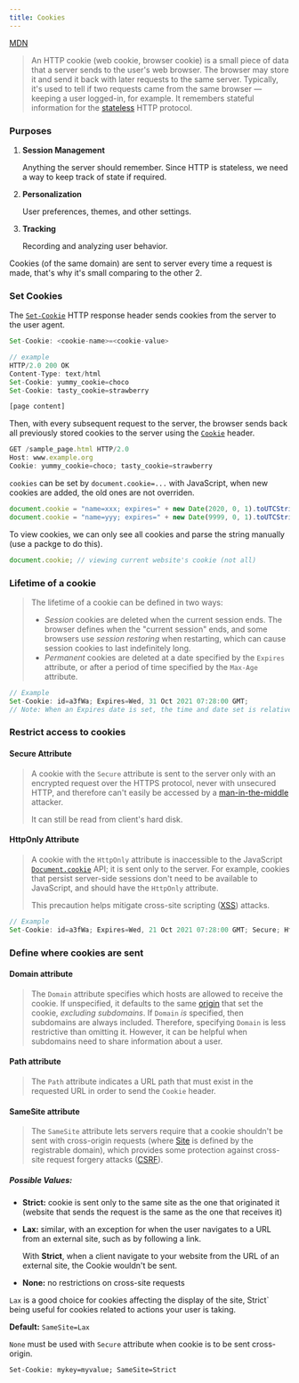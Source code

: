 ```yaml
---
title: Cookies
---
```


[MDN](https://developer.mozilla.org/en-US/docs/Web/HTTP/Cookies)

> An HTTP cookie (web cookie, browser cookie) is a small piece of data that a server sends to the user's web browser. The browser may store it and send it back with later requests to the same server. Typically, it's used to tell if two requests came from the same browser — keeping a user logged-in, for example. It remembers stateful information for the [stateless](https://developer.mozilla.org/en-US/docs/Web/HTTP/Overview#HTTP_is_stateless_but_not_sessionless) HTTP protocol.

### Purposes

1. **Session Management**

   Anything the server should remember. Since HTTP is stateless, we need a way to keep track of state if required.

2. **Personalization**

   User preferences, themes, and other settings.

3. **Tracking**

   Recording and analyzing user behavior.

Cookies (of the same domain) are sent to server every time a request is made, that's why it's small comparing to the other 2.

### Set Cookies

The [`Set-Cookie`](https://developer.mozilla.org/en-US/docs/Web/HTTP/Headers/Set-Cookie) HTTP response header sends cookies from the server to the user agent.

```js
Set-Cookie: <cookie-name>=<cookie-value>

// example
HTTP/2.0 200 OK
Content-Type: text/html
Set-Cookie: yummy_cookie=choco
Set-Cookie: tasty_cookie=strawberry

[page content]
```

Then, with every subsequent request to the server, the browser sends back all previously stored cookies to the server using the [`Cookie`](https://developer.mozilla.org/en-US/docs/Web/HTTP/Headers/Cookie) header.

```js
GET /sample_page.html HTTP/2.0
Host: www.example.org
Cookie: yummy_cookie=choco; tasty_cookie=strawberry
```

`cookies` can be set by `document.cookie=...` with JavaScript, when new cookies are added, the old ones are not overriden.

```javascript
document.cookie = "name=xxx; expires=" + new Date(2020, 0, 1).toUTCString(); // expires on 2020/1/1
document.cookie = "name=yyy; expires=" + new Date(9999, 0, 1).toUTCString(); // never expires with a large date
```

To view cookies, we can only see all cookies and parse the string manually (use a packge to do this).

```javascript
document.cookie; // viewing current website's cookie (not all)
```

### Lifetime of a cookie

> The lifetime of a cookie can be defined in two ways:
>
> - _Session_ cookies are deleted when the current session ends. The browser defines when the "current session" ends, and some browsers use _session restoring_ when restarting, which can cause session cookies to last indefinitely long.
> - _Permanent_ cookies are deleted at a date specified by the `Expires` attribute, or after a period of time specified by the `Max-Age` attribute.

```js
// Example
Set-Cookie: id=a3fWa; Expires=Wed, 31 Oct 2021 07:28:00 GMT;
// Note: When an Expires date is set, the time and date set is relative to the client the cookie is being set on, not the server.
```

### Restrict access to cookies

#### Secure Attribute

> A cookie with the `Secure` attribute is sent to the server only with an encrypted request over the HTTPS protocol, never with unsecured HTTP, and therefore can't easily be accessed by a [man-in-the-middle](https://developer.mozilla.org/en-US/docs/Glossary/MitM) attacker.
>
> It can still be read from client's hard disk.

#### HttpOnly Attribute

> A cookie with the `HttpOnly` attribute is inaccessible to the JavaScript [`Document.cookie`](https://developer.mozilla.org/en-US/docs/Web/API/Document/cookie) API; it is sent only to the server. For example, cookies that persist server-side sessions don't need to be available to JavaScript, and should have the `HttpOnly` attribute.
>
> This precaution helps mitigate cross-site scripting ([XSS](<https://developer.mozilla.org/en-US/docs/Web/Security/Types_of_attacks#Cross-site_scripting_(XSS)>)) attacks.

```js
// Example
Set-Cookie: id=a3fWa; Expires=Wed, 21 Oct 2021 07:28:00 GMT; Secure; HttpOnly
```

### Define where cookies are sent

#### Domain attribute

> The `Domain` attribute specifies which hosts are allowed to receive the cookie. If unspecified, it defaults to the same [origin](https://developer.mozilla.org/en-US/docs/Glossary/origin) that set the cookie, _excluding subdomains_. If `Domain` _is_ specified, then subdomains are always included. Therefore, specifying `Domain` is less restrictive than omitting it. However, it can be helpful when subdomains need to share information about a user.

#### Path attribute

> The `Path` attribute indicates a URL path that must exist in the requested URL in order to send the `Cookie` header.

#### SameSite attribute

> The `SameSite` attribute lets servers require that a cookie shouldn't be sent with cross-origin requests (where [Site](https://developer.mozilla.org/en-US/docs/Glossary/Site) is defined by the registrable domain), which provides some protection against cross-site request forgery attacks ([CSRF](https://developer.mozilla.org/en-US/docs/Glossary/CSRF)).

##### Possible Values:

- **Strict:** cookie is sent only to the same site as the one that originated it (website that sends the request is the same as the one that receives it)

- **Lax:** similar, with an exception for when the user navigates to a URL from an external site, such as by following a link.

  With **Strict**, when a client navigate to your website from the URL of an external site, the Cookie wouldn't be sent.

- **None:** no restrictions on cross-site requests

`Lax` is a good choice for cookies affecting the display of the site, Strict` being useful for cookies related to actions your user is taking.

**Default:** `SameSite=Lax`

`None` must be used with `Secure` attribute when cookie is to be sent cross-origin.

```
Set-Cookie: mykey=myvalue; SameSite=Strict
```
